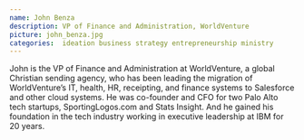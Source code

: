 ```yaml
---
name: John Benza
description: VP of Finance and Administration, WorldVenture
picture: john_benza.jpg 
categories:  ideation business strategy entrepreneurship ministry
---
```


<p>
John is the VP of Finance and Administration at WorldVenture, a global Christian sending agency, who has been leading the migration of WorldVenture’s IT, health, HR, receipting, and finance systems to Salesforce and other cloud systems. He was co-founder and CFO for two Palo Alto tech startups, SportingLogos.com and Stats Insight. And he gained his foundation in the tech industry working in executive leadership at IBM for 20 years.
</p>